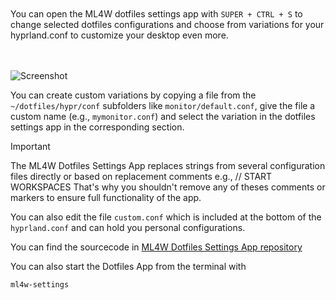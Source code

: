 <div class="tip custom-block" style="padding-top: 20px; padding-bottom: 20px;">

You can open the ML4W dotfiles settings app with `SUPER + CTRL + S` to change selected dotfiles configurations and choose from variations for your hyprland.conf to customize your desktop even more.

</div>

![Screenshot](/dot-settings.png)

You can create custom variations by copying a file from the `~/dotfiles/hypr/conf` subfolders like `monitor/default.conf`, give the file a custom name (e.g., `mymonitor.conf`) and select the variation in the dotfiles settings app in the corresponding section.

> [!IMPORTANT]
> The ML4W Dotfiles Settings App replaces strings from several configuration files directly or based on replacement comments e.g., // START WORKSPACES That's why you shouldn't remove any of theses comments or markers to ensure full functionality of the app.

You can also edit the file `custom.conf` which is included at the bottom of the `hyprland.conf` and can hold you personal configurations.

You can find the sourcecode in [ML4W Dotfiles Settings App repository](https://github.com/mylinuxforwork/dotfiles-settings)

You can also start the Dotfiles App from the terminal with 

```sh
ml4w-settings
```
